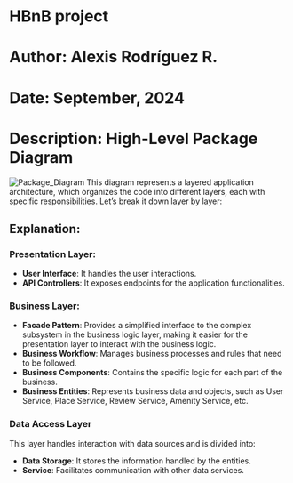 # HBnB project
# Author: Alexis Rodríguez R.
# Date: September, 2024

# Description: High-Level Package Diagram
![Package_Diagram](https://github.com/user-attachments/assets/6999f96d-feec-4fb9-8888-dcd5c6354125)
This diagram represents a layered application architecture, which organizes the code into different layers, each with specific responsibilities. Let’s break it down layer by layer:

## Explanation:

### Presentation Layer:
- **User Interface**: It handles the user interactions.
- **API Controllers**: It exposes endpoints for the application functionalities.

### Business Layer:
- **Facade Pattern**: Provides a simplified interface to the complex subsystem in the business logic layer, making it easier for the presentation layer to interact with the business logic.
- **Business Workflow**: Manages business processes and rules that need to be followed.
- **Business Components**: Contains the specific logic for each part of the business.
- **Business Entities**: Represents business data and objects, such as User Service, Place Service, Review Service, Amenity Service, etc.

### Data Access Layer
This layer handles interaction with data sources and is divided into:
- **Data Storage**: It stores the information handled by the entities.
- **Service**: Facilitates communication with other data services.
